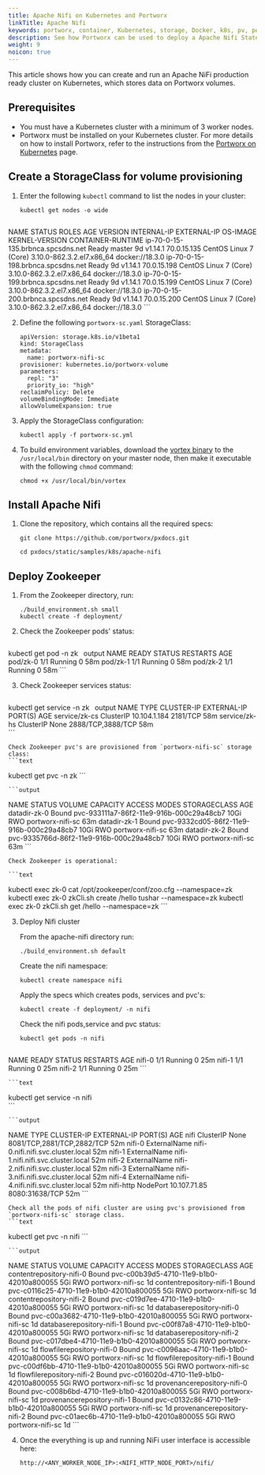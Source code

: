 ```yaml
---
title: Apache Nifi on Kubernetes and Portworx
linkTitle: Apache Nifi
keywords: portworx, container, Kubernetes, storage, Docker, k8s, pv, persistent disk, Apache Nifi
description: See how Portworx can be used to deploy a Apache Nifi StatefulSet on top of Kubernetes.
weight: 9
noicon: true
---
```


This article shows how you can create and run an Apache NiFi production ready cluster on Kubernetes, which stores data on Portworx volumes.

## Prerequisites

* You must have a Kubernetes cluster with a minimum of 3 worker nodes.
* Portworx must be installed on your Kubernetes cluster. For more details on how to install Portworx, refer to the instructions from the [Portworx on Kubernetes](/portworx-install-with-kubernetes/) page.


## Create a StorageClass for volume provisioning

1. Enter the following `kubectl` command to list the nodes in your cluster:

    ```text
    kubectl get nodes -o wide
    ```

    ```output
NAME                                STATUS   ROLES    AGE   VERSION   INTERNAL-IP   EXTERNAL-IP   OS-IMAGE                KERNEL-VERSION              CONTAINER-RUNTIME
ip-70-0-15-135.brbnca.spcsdns.net   Ready    master   9d    v1.14.1   70.0.15.135   <none>        CentOS Linux 7 (Core)   3.10.0-862.3.2.el7.x86_64   docker://18.3.0
ip-70-0-15-198.brbnca.spcsdns.net   Ready    <none>   9d    v1.14.1   70.0.15.198   <none>        CentOS Linux 7 (Core)   3.10.0-862.3.2.el7.x86_64   docker://18.3.0
ip-70-0-15-199.brbnca.spcsdns.net   Ready    <none>   9d    v1.14.1   70.0.15.199   <none>        CentOS Linux 7 (Core)   3.10.0-862.3.2.el7.x86_64   docker://18.3.0
ip-70-0-15-200.brbnca.spcsdns.net   Ready    <none>   9d    v1.14.1   70.0.15.200   <none>        CentOS Linux 7 (Core)   3.10.0-862.3.2.el7.x86_64   docker://18.3.0
    ```

2. Define the following `portworx-sc.yaml` StorageClass:

    ```text
    apiVersion: storage.k8s.io/v1beta1
    kind: StorageClass
    metadata:
      name: portworx-nifi-sc
    provisioner: kubernetes.io/portworx-volume
    parameters:
      repl: "3"
      priority_io: "high"
    reclaimPolicy: Delete
    volumeBindingMode: Immediate
    allowVolumeExpansion: true
    ```

3. Apply the StorageClass configuration:

    ```text
    kubectl apply -f portworx-sc.yml
    ```

4. To build environment variables, download the [vortex binary](https://github.com/portworx/pxdocs/tree/master/static/samples/k8s/apache-nifi/vortex) to the `/usr/local/bin` directory on your master node, then make it executable with the following `chmod` command:

    ```text
    chmod +x /usr/local/bin/vortex
    ```

## Install Apache Nifi

1. Clone the repository, which contains all the required specs:

    ```text
    git clone https://github.com/portworx/pxdocs.git
    ```

    ```text
    cd pxdocs/static/samples/k8s/apache-nifi
    ```
    <!-- why are we changing directories? should this have happened *before* we cloned? or are we changing directories for the next step? -->

## Deploy Zookeeper

1. From the Zookeeper directory, run:

    ```text
    ./build_environment.sh small
    kubectl create -f deployment/
    ```

2. Check the Zookeeper pods' status:

    ```text
kubectl get pod -n zk
    ```
    ```output
NAME       READY   STATUS    RESTARTS   AGE
pod/zk-0   1/1     Running   0          58m
pod/zk-1   1/1     Running   0          58m
pod/zk-2   1/1     Running   0          58m
    ```

3. Check Zookeeper services status:

    ```text
kubectl get service -n zk
    ```
    ```output
NAME            TYPE        CLUSTER-IP     EXTERNAL-IP   PORT(S)             AGE
service/zk-cs   ClusterIP   10.104.1.184   <none>        2181/TCP            58m
service/zk-hs   ClusterIP   None           <none>        2888/TCP,3888/TCP   58m    
    ```

    Check Zookeeper pvc's are provisioned from `portworx-nifi-sc` storage class:
    ```text
kubectl get pvc -n zk
    ```

    ```output
NAME           STATUS   VOLUME                                     CAPACITY   ACCESS MODES   STORAGECLASS       AGE
datadir-zk-0   Bound    pvc-933111a7-86f2-11e9-916b-000c29a48cb7   10Gi       RWO            portworx-nifi-sc   63m
datadir-zk-1   Bound    pvc-9332cd05-86f2-11e9-916b-000c29a48cb7   10Gi       RWO            portworx-nifi-sc   63m
datadir-zk-2   Bound    pvc-9335766d-86f2-11e9-916b-000c29a48cb7   10Gi       RWO            portworx-nifi-sc   63m
    ```

    Check Zookeeper is operational:

    ```text
kubectl exec zk-0 cat /opt/zookeeper/conf/zoo.cfg --namespace=zk
kubectl exec zk-0 zkCli.sh create /hello tushar  --namespace=zk
kubectl exec zk-0 zkCli.sh get /hello  --namespace=zk
    ```

3. Deploy Nifi cluster

    From the apache-nifi directory run:
    ```text
    ./build_environment.sh default
    ```

    Create the nifi namespace:
    ```text
    kubectl create namespace nifi
    ```

    Apply the specs which creates pods, services and pvc's:
    ```text
    kubectl create -f deployment/ -n nifi
    ```

    Check the nifi pods,service and pvc status:
    ```text
    kubectl get pods -n nifi
    ```

    ```output
NAME      READY     STATUS    RESTARTS   AGE
nifi-0    1/1       Running   0          25m
nifi-1    1/1       Running   0          25m
nifi-2    1/1       Running   0          25m
    ```

    ```text
kubectl get service -n nifi                
    ```

    ```output
NAME        TYPE           CLUSTER-IP     EXTERNAL-IP                          PORT(S)                      AGE
nifi        ClusterIP      None           <none>                               8081/TCP,2881/TCP,2882/TCP   52m
nifi-0      ExternalName   <none>         nifi-0.nifi.nifi.svc.cluster.local   <none>                       52m
nifi-1      ExternalName   <none>         nifi-1.nifi.nifi.svc.cluster.local   <none>                       52m
nifi-2      ExternalName   <none>         nifi-2.nifi.nifi.svc.cluster.local   <none>                       52m
nifi-3      ExternalName   <none>         nifi-3.nifi.nifi.svc.cluster.local   <none>                       52m
nifi-4      ExternalName   <none>         nifi-4.nifi.nifi.svc.cluster.local   <none>                       52m
nifi-http   NodePort       10.107.71.85   <none>                               8080:31638/TCP               52m
    ```

    Check all the pods of nifi cluster are using pvc's provisioned from `portworx-nifi-sc` storage class.
    ```text
kubectl get pvc -n nifi
    ```

    ```output
NAME                          STATUS    VOLUME                                     CAPACITY   ACCESS MODES   STORAGECLASS   AGE
contentrepository-nifi-0      Bound     pvc-c00b39d5-4710-11e9-b1b0-42010a800055   5Gi        RWO            portworx-nifi-sc       1d
contentrepository-nifi-1      Bound     pvc-c0116c25-4710-11e9-b1b0-42010a800055   5Gi        RWO            portworx-nifi-sc       1d
contentrepository-nifi-2      Bound     pvc-c019d7ee-4710-11e9-b1b0-42010a800055   5Gi        RWO            portworx-nifi-sc       1d
databaserepository-nifi-0     Bound     pvc-c00a3682-4710-11e9-b1b0-42010a800055   5Gi        RWO            portworx-nifi-sc       1d
databaserepository-nifi-1     Bound     pvc-c00f87a8-4710-11e9-b1b0-42010a800055   5Gi        RWO            portworx-nifi-sc       1d
databaserepository-nifi-2     Bound     pvc-c017dbe4-4710-11e9-b1b0-42010a800055   5Gi        RWO            portworx-nifi-sc       1d
flowfilerepository-nifi-0     Bound     pvc-c0096aac-4710-11e9-b1b0-42010a800055   5Gi        RWO            portworx-nifi-sc       1d
flowfilerepository-nifi-1     Bound     pvc-c00df6bb-4710-11e9-b1b0-42010a800055   5Gi        RWO            portworx-nifi-sc       1d
flowfilerepository-nifi-2     Bound     pvc-c016020d-4710-11e9-b1b0-42010a800055   5Gi        RWO            portworx-nifi-sc       1d
provenancerepository-nifi-0   Bound     pvc-c008b6bd-4710-11e9-b1b0-42010a800055   5Gi        RWO            portworx-nifi-sc       1d
provenancerepository-nifi-1   Bound     pvc-c0132c86-4710-11e9-b1b0-42010a800055   5Gi        RWO            portworx-nifi-sc       1d
provenancerepository-nifi-2   Bound     pvc-c01aec6b-4710-11e9-b1b0-42010a800055   5Gi        RWO            portworx-nifi-sc       1d
    ```

4. Once the everything is up and running NiFi user interface is accessible here:

    ```text
    http://<ANY_WORKER_NODE_IP>:<NIFI_HTTP_NODE_PORT>/nifi/
    ```
